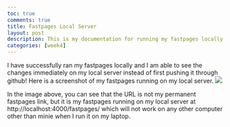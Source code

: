 ```yaml
---
toc: true
comments: true
title: Fastpages Local Server
layout: post
description: This is my documentation for running my fastpages locally!
categories: [week4]
---
```


I have successfully ran my fastpages locally and I am able to see the changes immediately on my local server instead of first pushing it through github! Here is a screenshot of my fastpages running on my local server.
<img src="{{site.baseurl}}/images/localfastpages.jpg">

In the image above, you can see that the URL is not my permanent fastpages link, but it is my fastpages running on my local server at http://localhost:4000/fastpages/ which will not work on any other computer other than minie when I run it on my laptop.